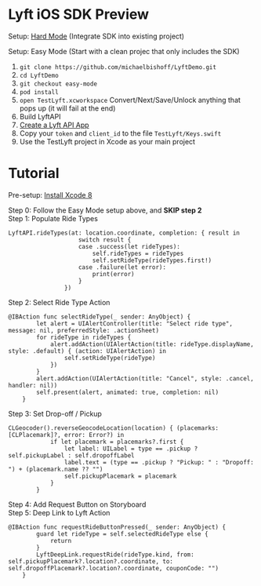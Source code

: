 # Lyft iOS SDK **Preview**
Setup: [Hard Mode](https://github.com/michaelbishoff/LyftDemo/tree/master/LyftSDK) (Integrate SDK into existing project)  

Setup: Easy Mode (Start with a clean projec that only includes the SDK)  
1. `git clone https://github.com/michaelbishoff/LyftDemo.git`  
2. `cd LyftDemo`
3. `git checkout easy-mode`  
4. `pod install`  
5. `open TestLyft.xcworkspace` Convert/Next/Save/Unlock anything that pops up (it will fail at the end)  
6. Build LyftAPI  
7. [Create a Lyft API App](https://www.lyft.com/developers/manage)  
8. Copy your `token` and `client_id` to the file `TestLyft/Keys.swift`  
9. Use the TestLyft project in Xcode as your main project  

# Tutorial
Pre-setup:
[Install Xcode 8](https://developer.apple.com/download/)  

Step 0: Follow the Easy Mode setup above, and **SKIP step 2**  
Step 1: Populate Ride Types
```
LyftAPI.rideTypes(at: location.coordinate, completion: { result in
                    switch result {
                    case .success(let rideTypes):
                        self.rideTypes = rideTypes
                        self.setRideType(rideTypes.first!)
                    case .failure(let error):
                        print(error)
                    }
                })
```
Step 2: Select Ride Type Action
```
@IBAction func selectRideType(_ sender: AnyObject) {
        let alert = UIAlertController(title: "Select ride type", message: nil, preferredStyle: .actionSheet)
        for rideType in rideTypes {
            alert.addAction(UIAlertAction(title: rideType.displayName, style: .default) { (action: UIAlertAction) in
                self.setRideType(rideType)
            })
        }
        alert.addAction(UIAlertAction(title: "Cancel", style: .cancel, handler: nil))
        self.present(alert, animated: true, completion: nil)
    }
```
Step 3: Set Drop-off / Pickup
```
CLGeocoder().reverseGeocodeLocation(location) { (placemarks: [CLPlacemark]?, error: Error?) in
            if let placemark = placemarks?.first {
                let label: UILabel = type == .pickup ? self.pickupLabel : self.dropoffLabel
                label.text = (type == .pickup ? "Pickup: " : "Dropoff: ") + (placemark.name ?? "")
                self.pickupPlacemark = placemark
            }
        }
```
Step 4: Add Request Button on Storyboard  
Step 5: Deep Link to Lyft Action
```
@IBAction func requestRideButtonPressed(_ sender: AnyObject) {
        guard let rideType = self.selectedRideType else {
            return
        }
        LyftDeepLink.requestRide(rideType.kind, from: self.pickupPlacemark?.location?.coordinate, to: self.dropoffPlacemark?.location?.coordinate, couponCode: "")
    }
```